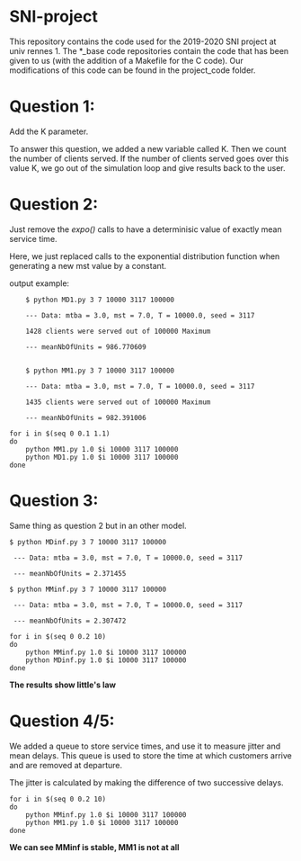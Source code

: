 # SNI-project
This repository contains the code used for the 2019-2020 SNI project at univ rennes 1.
The *_base code repositories contain the code that has been given to us (with the addition of a Makefile for the C code).
Our modifications of this code can be found in the project_code folder.

# Question 1:
Add the K parameter.

To answer this question, we added a new variable called K. Then we count the number of clients served.
If the number of clients served goes over this value K, we go out of the simulation loop and give results back to the user.

# Question 2:
Just remove the *expo()* calls to have a determinisic value of exactly mean
service time.

Here, we just replaced calls to the exponential distribution function when generating a new mst value by a constant.
  
output example:
```
	$ python MD1.py 3 7 10000 3117 100000 

	--- Data: mtba = 3.0, mst = 7.0, T = 10000.0, seed = 3117

	1428 clients were served out of 100000 Maximum

	--- meanNbOfUnits = 986.770609
  
  
	$ python MM1.py 3 7 10000 3117 100000
  
	--- Data: mtba = 3.0, mst = 7.0, T = 10000.0, seed = 3117

	1435 clients were served out of 100000 Maximum

	--- meanNbOfUnits = 982.391006
```

```
for i in $(seq 0 0.1 1.1)
do
	python MM1.py 1.0 $i 10000 3117 100000 
	python MD1.py 1.0 $i 10000 3117 100000 
done
```

# Question 3:

Same thing as question 2 but in an other model.

```
$ python MDinf.py 3 7 10000 3117 100000

 --- Data: mtba = 3.0, mst = 7.0, T = 10000.0, seed = 3117

 --- meanNbOfUnits = 2.371455

$ python MMinf.py 3 7 10000 3117 100000

 --- Data: mtba = 3.0, mst = 7.0, T = 10000.0, seed = 3117

 --- meanNbOfUnits = 2.307472

```

```
for i in $(seq 0 0.2 10)
do
	python MMinf.py 1.0 $i 10000 3117 100000 
	python MDinf.py 1.0 $i 10000 3117 100000 
done
```
**The results show little's law**

# Question 4/5: 

We added a queue to store service times, and use it to measure jitter and mean delays. 
This queue is used to store the time at which customers arrive and are removed at departure.

The jitter is calculated by making the difference of two successive delays.

```
for i in $(seq 0 0.2 10)
do
	python MMinf.py 1.0 $i 10000 3117 100000 
	python MM1.py 1.0 $i 10000 3117 100000 
done
```
**We can see MMinf is stable, MM1 is not at all**
